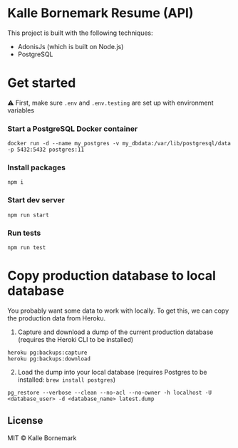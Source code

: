 # Kalle Bornemark Resume (API)

This project is built with the following techniques:
* AdonisJs (which is built on Node.js)
* PostgreSQL

# Get started
⚠ First, make sure `.env` and `.env.testing` are set up with environment variables
### Start a PostgreSQL Docker container
```
docker run -d --name my_postgres -v my_dbdata:/var/lib/postgresql/data -p 5432:5432 postgres:11
```
### Install packages
```
npm i
```
### Start dev server
```
npm run start
```
### Run tests
```
npm run test
```

# Copy production database to local database
You probably want some data to work with locally. To get this, we can copy the production data from Heroku.
1. Capture and download a dump of the current production database (requires the Heroki CLI to be installed)
```
heroku pg:backups:capture
heroku pg:backups:download
```
2. Load the dump into your local database (requires Postgres to be installed: `brew install postgres`)
```
pg_restore --verbose --clean --no-acl --no-owner -h localhost -U <database_user> -d <database_name> latest.dump
```

## License

MIT © Kalle Bornemark
